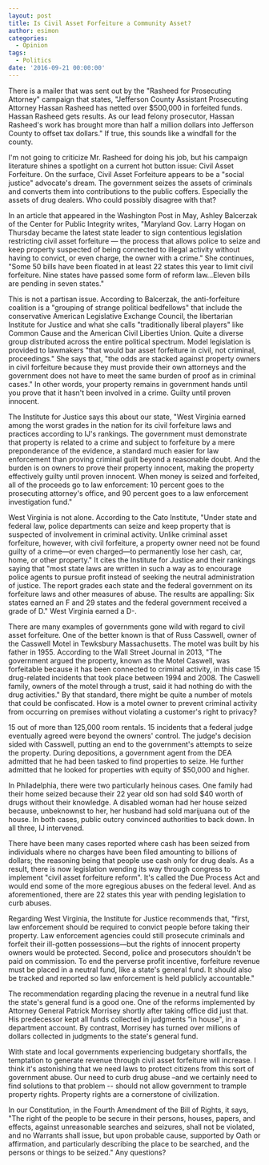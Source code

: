```yaml
---
layout: post
title: Is Civil Asset Forfeiture a Community Asset?
author: esimon
categories:
  - Opinion
tags:
  - Politics
date: '2016-09-21 00:00:00'
---
```

There is a mailer that was sent out by the "Rasheed for Prosecuting Attorney" campaign that states, "Jefferson County Assistant Prosecuting Attorney Hassan Rasheed has netted over $500,000 in forfeited funds. Hassan Rasheed gets results. As our lead felony prosecutor, Hassan Rasheed's work has brought more than half a million dollars into Jefferson County to offset tax dollars." If true, this sounds like a windfall for the county. 

I'm not going to criticize Mr. Rasheed for doing his job, but his campaign literature shines a spotlight on a current hot button issue: Civil Asset Forfeiture. On the surface, Civil Asset Forfeiture appears to be a "social justice" advocate's dream. The government seizes the assets of criminals and converts them into contributions to the public coffers. Especially the assets of drug dealers. Who could possibly disagree with that?

In an article that appeared in the Washington Post in May, Ashley Balcerzak of the Center for Public Integrity writes, "Maryland Gov. Larry Hogan on Thursday became the latest state leader to sign contentious legislation restricting civil asset forfeiture — the process that allows police to seize and keep property suspected of being connected to illegal activity without having to convict, or even charge, the owner with a crime." She continues, "Some 50 bills have been floated in at least 22 states this year to limit civil forfeiture. Nine states have passed some form of reform law…Eleven bills are pending in seven states."

This is not a partisan issue. According to Balcerzak, the anti-forfeiture coalition is a "grouping of strange political bedfellows" that include the conservative American Legislative Exchange Council, the libertarian Institute for Justice and what she calls "traditionally liberal players" like Common Cause and the American Civil Liberties Union. Quite a diverse group distributed across the entire political spectrum. Model legislation is provided to lawmakers "that would bar asset forfeiture in civil, not criminal, proceedings." She says that, "the odds are stacked against property owners in civil forfeiture because they must provide their own attorneys and the government does not have to meet the same burden of proof as in criminal cases." In other words, your property remains in government hands until you prove that it hasn't been involved in a crime. Guilty until proven innocent. 

The Institute for Justice says this about our state, "West Virginia earned among the worst grades in the nation for its civil forfeiture laws and practices according to IJ's rankings. The government must demonstrate that property is related to a crime and subject to forfeiture by a mere preponderance of the evidence, a standard much easier for law enforcement than proving criminal guilt beyond a reasonable doubt. And the burden is on owners to prove their property innocent, making the property effectively guilty until proven innocent. When money is seized and forfeited, all of the proceeds go to law enforcement: 10 percent goes to the prosecuting attorney's office, and 90 percent goes to a law enforcement investigation fund."

West Virginia is not alone. According to the Cato Institute, "Under state and federal law, police departments can seize and keep property that is suspected of involvement in criminal activity. Unlike criminal asset forfeiture, however, with civil forfeiture, a property owner need not be found guilty of a crime—or even charged—to permanently lose her cash, car, home, or other property." It cites the Institute for Justice and their rankings saying that "most state laws are written in such a way as to encourage police agents to pursue profit instead of seeking the neutral administration of justice. The report grades each state and the federal government on its forfeiture laws and other measures of abuse. The results are appalling: Six states earned an F and 29 states and the federal government received a grade of D." West Virginia earned a D-. 

There are many examples of governments gone wild with regard to civil asset forfeiture. One of the better known is that of Russ Casswell, owner of the Casswell Motel in Tewksbury Massachusetts. The motel was built by his father in 1955. According to the Wall Street Journal in 2013, "The government argued the property, known as the Motel Caswell, was forfeitable because it has been connected to criminal activity, in this case 15 drug-related incidents that took place between 1994 and 2008. The Caswell family, owners of the motel through a trust, said it had nothing do with the drug activities." By that standard, there might be quite a number of motels that could be confiscated. How is a motel owner to prevent criminal activity from occurring on premises without violating a customer's right to privacy? 

15 out of more than 125,000 room rentals. 15 incidents that a federal judge eventually agreed were beyond the owners' control. The judge's decision sided with Casswell, putting an end to the government's attempts to seize the property. During depositions, a government agent from the DEA admitted that he had been tasked to find properties to seize. He further admitted that he looked for properties with equity of $50,000 and higher. 

In Philadelphia, there were two particularly heinous cases. One family had their home seized because their 22 year old son had sold $40 worth of drugs without their knowledge. A disabled woman had her house seized because, unbeknownst to her, her husband had sold marijuana out of the house. In both cases, public outcry convinced authorities to back down. In all three, IJ intervened. 

There have been many cases reported where cash has been seized from individuals where no charges have been filed amounting to billions of dollars; the reasoning being that people use cash only for drug deals. As a result, there is now legislation wending its way through congress to implement "civil asset forfeiture reform". It's called the Due Process Act and would end some of the more egregious abuses on the federal level. And as aforementioned, there are 22 states this year with pending legislation to curb abuses. 

Regarding West Virginia, the Institute for Justice recommends that, "first, law enforcement should be required to convict people before taking their property. Law enforcement agencies could still prosecute criminals and forfeit their ill-gotten possessions—but the rights of innocent property owners would be protected. Second, police and prosecutors shouldn't be paid on commission. To end the perverse profit incentive, forfeiture revenue must be placed in a neutral fund, like a state's general fund. It should also be tracked and reported so law enforcement is held publicly accountable."

The recommendation regarding placing the revenue in a neutral fund like the state's general fund is a good one. One of the reforms implemented by Attorney General Patrick Morrisey shortly after taking office did just that. His predecessor kept all funds collected in judgments "in house", in a department account. By contrast, Morrisey has turned over millions of dollars collected in judgments to the state's general fund. 

With state and local governments experiencing budgetary shortfalls, the temptation to generate revenue through civil asset forfeiture will increase. I think it's astonishing that we need laws to protect citizens from this sort of government abuse. Our need to curb drug abuse –and we certainly need to find solutions to that problem -- should not allow government to trample property rights. Property rights are a cornerstone of civilization. 

In our Constitution, in the Fourth Amendment of the Bill of Rights, it says, "The right of the people to be secure in their persons, houses, papers, and effects, against unreasonable searches and seizures, shall not be violated, and no Warrants shall issue, but upon probable cause, supported by Oath or affirmation, and particularly describing the place to be searched, and the persons or things to be seized." Any questions?

